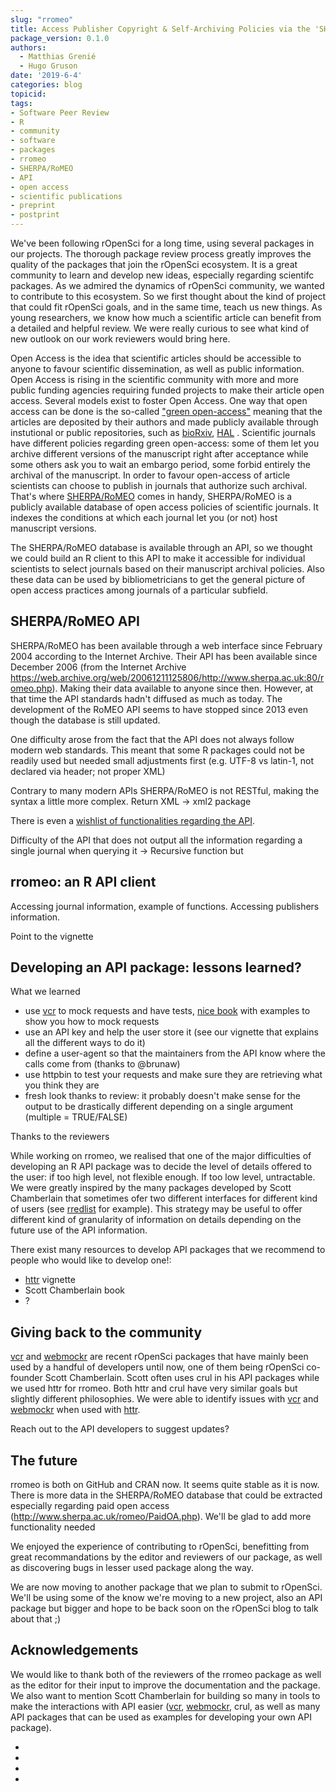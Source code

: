 ```yaml
---
slug: "rromeo"
title: Access Publisher Copyright & Self-Archiving Policies via the 'SHERPA/RoMEO' API
package_version: 0.1.0
authors:
  - Matthias Grenié
  - Hugo Gruson
date: '2019-6-4'
categories: blog
topicid:
tags:
- Software Peer Review
- R
- community
- software
- packages
- rromeo
- SHERPA/RoMEO
- API
- open access
- scientific publications
- preprint
- postprint
---
```


We've been following rOpenSci for a long time, using several packages in our projects. The thorough package review process greatly improves the quality of the packages that join the rOpenSci ecosystem. It is a great community to learn and develop new ideas, especially regarding scientifc packages.
As we admired the dynamics of rOpenSci community, we wanted to contribute to this ecosystem. So we first thought about the kind of project that could fit rOpenSci goals, and in the same time, teach us new things.
As young researchers, we know how much a scientific article can benefit from a detailed and helpful review. We were really curious to see what kind of new outlook on our work reviewers would bring here.

Open Access is the idea that scientific articles should be accessible to anyone to favour scientific dissemination, as well as public information. Open Access is rising in the scientific community with more and more public funding agencies requiring funded projects to make their article open access. Several models exist to foster Open Access. One way that open access can be done is the so-called ["green open-access"](https://en.wikipedia.org/wiki/Open_access#Green_OA) meaning that the articles are deposited by their authors and made publicly available through instutional or public repositories, such as [bioRxiv](https://www.biorxiv.org), [HAL](https://hal.archives-ouvertes.fr/) [](). Scientific journals have different policies regarding green open-access: some of them let you archive different versions of the manuscript right after acceptance while some others ask you to wait an embargo period, some forbid entirely the archival of the manuscript. In order to favour open-access of article scientists can choose to publish in journals that authorize such archival. That's where [SHERPA/RoMEO](http://sherpa.ac.uk/romeo/index.php) comes in handy, SHERPA/RoMEO is a publicly available database of open access policies of scientific journals. It indexes the conditions at which each journal let you (or not) host manuscript versions.

The SHERPA/RoMEO database is available through an API, so we thought we could build an R client to this API to make it accessible for individual scientists to select journals based on their manuscript archival policies. Also these data can be used by bibliometricians to get the general picture of open access practices among journals of a particular subfield.

## SHERPA/RoMEO API

SHERPA/RoMEO has been available through a web interface since February 2004 according to the Internet Archive. Their API has been available since December 2006 (from the Internet Archive <https://web.archive.org/web/20061211125806/http://www.sherpa.ac.uk:80/romeo.php>). Making their data available to anyone since then. However, at that time the API standards hadn't diffused as much as today. The development of the RoMEO API seems to have stopped since 2013 even though the database is still updated.

One difficulty arose from the fact that the API does not always follow modern web standards. This meant that some R packages could not be readily used but needed small adjustments first (e.g. UTF-8 vs latin-1, not declared via header; not proper XML)

Contrary to many modern APIs SHERPA/RoMEO is not RESTful, making the syntax a little more complex.
Return XML -> xml2 package

There is even a [wishlist of functionalities regarding the API](http://sherpa.ac.uk/romeo/API-Wishlist-2012-10.html).

Difficulty of the API that does not output all the information regarding a single journal when querying it -> Recursive function but

## rromeo: an R API client

Accessing journal information, example of functions.
Accessing publishers information.

Point to the vignette

## Developing an API package: lessons learned?

What we learned

   * use [vcr] to mock requests and have tests, [nice book](https://ropenscilabs.github.io/http-testing-book/) with examples to show you how to mock requests
   * use an API key and help the user store it (see our vignette that explains all the different ways to do it)
   * define a user-agent so that the maintainers from the API know where the calls come from (thanks to @brunaw)
   * use httpbin to test your requests and make sure they are retrieving what you think they are
   * fresh look thanks to review: it probably doesn't make sense for the output to be drastically different depending on a single argument (multiple = TRUE/FALSE)

Thanks to the reviewers

While working on rromeo, we realised that one of the major difficulties of developing an R API package was to decide the level of details offered to the user: if too high level, not flexible enough. If too low level, untractable. We were greatly inspired by the many packages developed by Scott Chamberlain that sometimes ofer two different interfaces for different kind of users (see [rredlist] for example). This strategy may be useful to offer different kind of granularity of information on details depending on the future use of the API information.

There exist many resources to develop API packages that we recommend to people who would like to develop one!:

   * [httr] vignette
   * Scott Chamberlain book
   * ?
   
## Giving back to the community

[vcr] and [webmockr] are recent rOpenSci packages that have mainly been used by a handful of developers until now, one of them being rOpenSci co-founder Scott Chamberlain. Scott often uses crul in his API packages while we used httr for rromeo. Both httr and crul have very similar goals but slightly different philosophies. We were able to identify issues with [vcr] and [webmockr] when used with [httr].

Reach out to the API developers to suggest updates?

## The future

rromeo is both on GitHub and CRAN now. It seems quite stable as it is now. There is more data in the SHERPA/RoMEO database that could be extracted especially regarding paid open access (<http://www.sherpa.ac.uk/romeo/PaidOA.php>). We'll be glad to add more functionality needed

We enjoyed the experience of contributing to rOpenSci, benefitting from great recommandations by the editor and reviewers of our package, as well as discovering bugs in lesser used package along the way.

We are now moving to another package that we plan to submit to rOpenSci. We'll be using some of the know we're moving to a new project, also an API package but bigger and hope to be back soon on the rOpenSci blog to talk about that ;)

## Acknowledgements

We would like to thank both of the reviewers of the rromeo package as well as the editor for their input to improve the documentation and the package.
We also want to mention Scott Chamberlain for building so many in tools to make the interactions with API easier ([vcr], [webmockr], crul, as well as many API packages that can be used as examples for developing your own API package).

- [httr]: https://github.com/r-lib/httr
- [rredlist]: https://github.com/ropensci/rredlist
- [vcr]: https://github.com/ropensci/vcr
- [webmockr]: https://github.com/ropensci/webmockr
